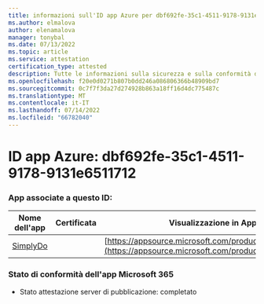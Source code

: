 ```yaml
---
title: informazioni sull'ID app Azure per dbf692fe-35c1-4511-9178-9131e6511712
ms.author: elmalova
author: elenamalova
manager: tonybal
ms.date: 07/13/2022
ms.topic: article
ms.service: attestation
certification_type: attested
description: Tutte le informazioni sulla sicurezza e sulla conformità disponibili per dbf692fe-35c1-4511-9178-9131e6511712.
ms.openlocfilehash: f20e0d0271b807b0dd246a086806366b48909bd7
ms.sourcegitcommit: 0c7f7f3da27d274928b863a18ff16d4dc775487c
ms.translationtype: MT
ms.contentlocale: it-IT
ms.lasthandoff: 07/14/2022
ms.locfileid: "66782040"
---
```

# <a name="azure-app-id-dbf692fe-35c1-4511-9178-9131e6511712"></a>ID app Azure: dbf692fe-35c1-4511-9178-9131e6511712


### <a name="apps-associated-with-this-id"></a>App associate a questo ID:
| **Nome dell'app** | **Certificata** | **Visualizzazione in AppSource** |
|--------------|---------------|-----------------------|
| [SimplyDo](../forward/WA200004248.md) |  | [https://appsource.microsoft.com/product/office/WA200004248](https://appsource.microsoft.com/product/office/WA200004248) |

### <a name="microsoft-365-app-compliance-status"></a>Stato di conformità dell'app Microsoft 365
- Stato attestazione server di pubblicazione: completato
